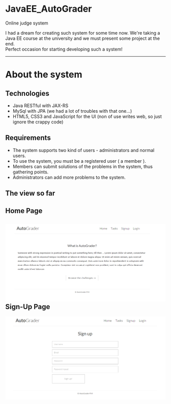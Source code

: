 # JavaEE_AutoGrader
Online judge system

I had a dream for creating such system for some time now.
We're taking a Java EE course at the university and we must present some project at the end.</br>
Perfect occasion for starting developing such a system!

------

About the system
===
Technologies
---
* Java RESTful with JAX-RS
* MySql with JPA (we had a lot of troubles with that one...)
* HTML5, CSS3 and JavaScript for the UI (non of use writes web, so just ignore the crappy code)

Requirements
---
* The system supports two kind of users - administrators and normal users.
* To use the system, you must be a registered user ( a member ).
* Members can submit solutions of the problems in the system, thus gathering points.
* Administrators can add more problems to the system.

The view so far
---
Home Page
-
![index](/screenshots/index.png?raw=true "Index Page")
Sign-Up Page
-
![index](/screenshots/signUp.png?raw=true "Sign-Up Page")
